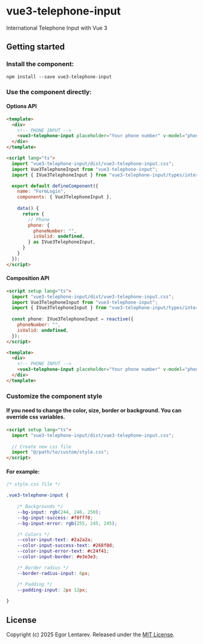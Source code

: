 # vue3-telephone-input
International Telephone Input with Vue 3

## Getting started
### Install the component:
```angular2html
npm install --save vue3-telephone-input
```

### Use the component directly:

#### Options API
```html
<template>
  <div>
    <!-- PHONE INPUT -->
    <vue3-telephone-input placeholder="Your phone number" v-model="phone" />
  </div>
</template>

<script lang="ts">
  import "vue3-telephone-input/dist/vue3-telephone-input.css";
  import Vue3TelephoneInput from "vue3-telephone-input";
  import { IVue3TelephoneInput } from "vue3-telephone-input/types/interfaces/IVue3TelephoneInput";

  export default defineComponent({
    name: "FormLogin",
    components: { Vue3TelephoneInput },
    
    data() {
      return {
        // Phone
        phone: {
          phoneNumber: "",
          isValid: undefined,
        } as IVue3TelephoneInput,
      }
    }
  });
</script>
```

#### Composition API
```html
<script setup lang="ts">
  import "vue3-telephone-input/dist/vue3-telephone-input.css";
  import Vue3TelephoneInput from "vue3-telephone-input";
  import { IVue3TelephoneInput } from "vue3-telephone-input/types/interfaces/IVue3TelephoneInput";
  
  const phone: IVue3TelephoneInput = reactive({
    phoneNumber: "",
    isValid: undefined,
  });
</script>

<template>
  <div>
    <!-- PHONE INPUT -->
    <vue3-telephone-input placeholder="Your phone number" v-model="phone" />
  </div>
</template>
```

### Customize the component style
#### If you need to change the color, size, border or background. You can override css variables.
```html
<script setup lang="ts">
  import "vue3-telephone-input/dist/vue3-telephone-input.css";
  
  // Create new css file
  import "@/path/to/custom/style.css";
</script>
```

#### For example:
```css
/* style.css file */

.vue3-telephone-input {
    
    /* Backgrounds */
    --bg-input: rgb(244, 246, 250);
    --bg-input-success: #f0fff0;
    --bg-input-error: rgb(255, 245, 245);

    /* Colors */
    --color-input-text: #2a2a2a;
    --color-input-success-text: #268f0d;
    --color-input-error-text: #c24f41;
    --color-input-border: #e3e3e3;

    /* Border radius */
    --border-radius-input: 6px;

    /* Padding */
    --padding-input: 2px 12px;
    
}
```

## License
Copyright (c) 2025 Egor Lentarev.
Released under the [MIT License](https://github.com/lentarev/vue3-telephone-input/blob/master/LICENSE).